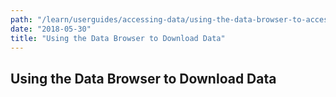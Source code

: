 ```yaml
---
path: "/learn/userguides/accessing-data/using-the-data-browser-to-access-data"
date: "2018-05-30"
title: "Using the Data Browser to Download Data"
---
```



## Using the Data Browser to Download Data

